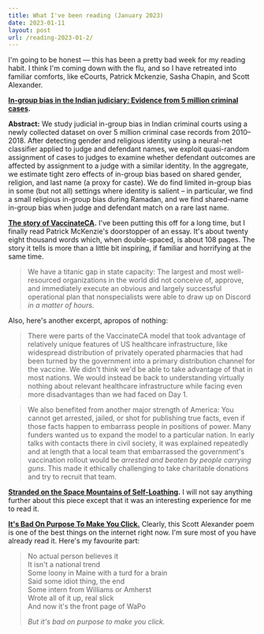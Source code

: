 ```yaml
---
title: What I've been reading (January 2023)
date: 2023-01-11
layout: post
url: /reading-2023-01-2/
---
```


I'm going to be honest — this has been a pretty bad week for my reading habit. I think I'm coming down with the flu, and so I have retreated into familiar comforts, like eCourts, Patrick Mckenzie, Sasha Chapin, and Scott Alexander.

**[In-group bias in the Indian judiciary: Evidence from 5 million criminal cases](https://doi.org/10.1145/3460112.3471943).**

**Abstract:** We study judicial in-group bias in Indian criminal courts using a newly collected dataset on over 5 million criminal case records from 2010–2018. After detecting gender and religious identity using a neural-net classifier applied to judge and defendant names, we exploit quasi-random assignment of cases to judges to examine whether defendant outcomes are affected by assignment to a judge with a similar identity. In the aggregate, we estimate tight zero effects of in-group bias based on shared gender, religion, and last name (a proxy for caste). We do find limited in-group bias in some (but not all) settings where identity is salient – in particular, we find a small religious in-group bias during Ramadan, and we find shared-name in-group bias when judge and defendant match on a rare last name.

**[The story of VaccinateCA](https://www.worksinprogress.co/issue/the-story-of-vaccinateca/).** I've been putting this off for a long time, but I finally read Patrick McKenzie's doorstopper of an essay. It's about twenty eight thousand words which, when double-spaced, is about 108 pages. The story it tells is more than a little bit inspiring, if familiar and horrifying at the same time.

> We have a titanic gap in state capacity: The largest and most well-resourced organizations in the world did not conceive of, approve, and immediately execute an obvious and largely successful operational plan that nonspecialists were able to draw up on Discord *in a matter of hours*.

Also, here's another excerpt, apropos of nothing:

> There were parts of the VaccinateCA model that took advantage of relatively unique features of US healthcare infrastructure, like widespread distribution of privately operated pharmacies that had been turned by the government into a primary distribution channel for the vaccine. We didn't think we'd be able to take advantage of that in most nations. We would instead be back to understanding virtually nothing about relevant healthcare infrastructure while facing even more disadvantages than we had faced on Day 1.

> We also benefited from another major strength of America: You cannot get arrested, jailed, or shot for publishing true facts, even if those facts happen to embarrass people in positions of power. Many funders wanted us to expand the model to a particular nation. In early talks with contacts there in civil society, it was explained repeatedly and at length that a local team that embarrassed the government's vaccination rollout would be *arrested and beaten by people carrying guns*. This made it ethically challenging to take charitable donations and try to recruit that team.

**[Stranded on the Space Mountains of Self-Loathing](https://sashachapin.substack.com/p/stranded-on-the-space-mountains-of).** I will not say anything further about this piece except that it was an interesting experience for me to read it.

**[It's Bad On Purpose To Make You Click.](https://astralcodexten.substack.com/p/its-bad-on-purpose-to-make-you-click)** Clearly, this Scott Alexander poem is one of the best things on the internet right now. I'm sure most of you have already read it. Here's my favourite part:

> No actual person believes it\
> It isn't a national trend\
> Some loony in Maine with a turd for a brain\
> Said some idiot thing, the end\
> Some intern from Williams or Amherst\
> Wrote all of it up, real slick\
> And now it's the front page of WaPo
> 
> *But it's bad on purpose to make you click.*